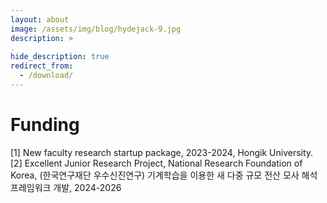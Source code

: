 ```yaml
---
layout: about
image: /assets/img/blog/hydejack-9.jpg
description: >
.
hide_description: true
redirect_from:
  - /download/
---
```


# Funding

[1] New faculty research startup package, 2023-2024, Hongik University.
[2] Excellent Junior Research Project, National Research Foundation of Korea, (한국연구재단 우수신진연구) 기계학습을 이용한 새 다중 규모 전산 모사 해석 프레임워크 개발, 2024-2026


